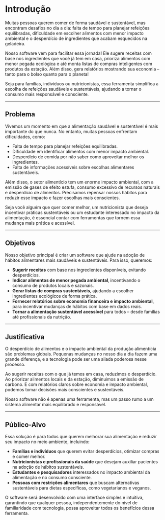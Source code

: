 # Introdução

Muitas pessoas querem comer de forma saudável e sustentável, mas encontram desafios no dia a dia: falta de tempo para planejar refeições equilibradas, dificuldade em escolher alimentos com menor impacto ambiental e o desperdício de ingredientes que acabam esquecidos na geladeira.  

Nosso software vem para facilitar essa jornada! Ele sugere receitas com base nos ingredientes que você já tem em casa, prioriza alimentos com menor pegada ecológica e até monta listas de compras inteligentes com produtos da estação. Além disso, gera relatórios mostrando sua economia – tanto para o bolso quanto para o planeta!  

Seja para famílias, indivíduos ou nutricionistas, essa ferramenta simplifica a escolha de refeições saudáveis e sustentáveis, ajudando a tornar o consumo mais responsável e consciente.  

---
## Problema

Vivemos um momento em que a alimentação saudável e sustentável é mais importante do que nunca. No entanto, muitas pessoas enfrentam dificuldades, como:  

- Falta de tempo para planejar refeições equilibradas.  
- Dificuldade em identificar alimentos com menor impacto ambiental.  
- Desperdício de comida por não saber como aproveitar melhor os ingredientes.  
- Falta de informações acessíveis sobre escolhas alimentares sustentáveis.  

Além disso, o setor alimentício tem um enorme impacto ambiental, com a emissão de gases de efeito estufa, consumo excessivo de recursos naturais e desperdício de alimentos. Precisamos repensar nossos hábitos para reduzir esse impacto e fazer escolhas mais conscientes.  

Seja você alguém que quer comer melhor, um nutricionista que deseja incentivar práticas sustentáveis ou um estudante interessado no impacto da alimentação, é essencial contar com ferramentas que tornem essa mudança mais prática e acessível.  

---

## Objetivos

Nosso objetivo principal é criar um software que ajude na adoção de hábitos alimentares mais saudáveis e sustentáveis. Para isso, queremos:  

- **Sugerir receitas** com base nos ingredientes disponíveis, evitando desperdícios.  
- **Indicar alimentos de menor pegada ambiental**, incentivando o consumo de produtos locais e sazonais.  
- **Gerar listas de compras sustentáveis**, ajudando a escolher ingredientes ecológicos de forma prática.  
- **Fornecer relatórios sobre economia financeira e impacto ambiental**, para incentivar mudanças de hábitos com base em dados reais.  
- **Tornar a alimentação sustentável acessível** para todos – desde famílias até profissionais da nutrição.  

---

## Justificativa

O desperdício de alimentos e o impacto ambiental da produção alimentícia são problemas globais. Pequenas mudanças no nosso dia a dia fazem uma grande diferença, e a tecnologia pode ser uma aliada poderosa nesse processo.  

Ao sugerir receitas com o que já temos em casa, reduzimos o desperdício. Ao priorizar alimentos locais e da estação, diminuímos a emissão de carbono. E com relatórios claros sobre economia e impacto ambiental, podemos tomar decisões mais conscientes e sustentáveis.  

Nosso software não é apenas uma ferramenta, mas um passo rumo a um sistema alimentar mais equilibrado e responsável.  

---

## Público-Alvo

Essa solução é para todos que querem melhorar sua alimentação e reduzir seu impacto no meio ambiente, incluindo:  

- **Famílias e indivíduos** que querem evitar desperdícios, otimizar compras e comer melhor.  
- **Nutricionistas e profissionais da saúde** que desejam auxiliar pacientes na adoção de hábitos sustentáveis.  
- **Estudantes e pesquisadores** interessados no impacto ambiental da alimentação e no consumo consciente.  
- **Pessoas com restrições alimentares** que buscam alternativas sustentáveis para dietas específicas, como vegetarianos e veganos.  

O software será desenvolvido com uma interface simples e intuitiva, garantindo que qualquer pessoa, independentemente do nível de familiaridade com tecnologia, possa aproveitar todos os benefícios dessa ferramenta.  

